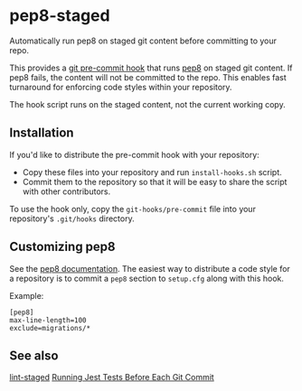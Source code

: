 pep8-staged
===========
Automatically run pep8 on staged git content before committing to your repo.

This provides a [git pre-commit hook](https://git-scm.com/book/en/v2/Customizing-Git-Git-Hooks) that runs
[pep8](http://pep8.readthedocs.io/en/release-1.7.x/) on staged git content.
If pep8 fails, the content will not be committed to the repo. This enables
fast turnaround for enforcing code styles within your repository.

The hook script runs on the staged content, not the current working copy.


Installation
------------
If you'd like to distribute the pre-commit hook with your repository:
- Copy these files into your repository and run `install-hooks.sh` script.
- Commit them to the repository so that it will be easy to share the script
  with other contributors.

To use the hook only, copy the `git-hooks/pre-commit` file into your
repository's `.git/hooks` directory.


Customizing pep8
----------------
See the [pep8 documentation](http://pep8.readthedocs.io/en/release-1.7.x/intro.html#configuration).
The easiest way to distribute a code style for a repository is to commit a `pep8`
section to `setup.cfg` along with this hook.

Example:
```
[pep8]
max-line-length=100
exclude=migrations/*
```


See also
--------
[lint-staged](https://github.com/okonet/lint-staged)
[Running Jest Tests Before Each Git Commit](https://benmccormick.org/2017/02/26/running-jest-tests-before-each-git-commit/)
